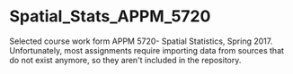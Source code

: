 # Spatial_Stats_APPM_5720
Selected course work form APPM 5720- Spatial Statistics, Spring 2017. 
Unfortunately, most assignments require importing data from sources that do not exist anymore, so they aren't included in the repository.
